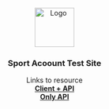 
<br />
<div align="center">
  <a href="https://encrypted-tbn0.gstatic.com/images?q=tbn:ANd9GcSq4e80pNXt6X_MonDzQwGe6s3ZLYJyZgWd6g&usqp=CAU">
    <img src="images/logo.png" alt="Logo" width="80" height="80">
  </a>

  <h3 align="center">Sport Acoount Test Site</h3>

  <p align="center">
    Links to resource 
    <br />
    <a href="https://vermillion-chaja-37b764.netlify.app"><strong>Client + API</strong></a>
    <br />
    <a href="http://sometimetotext.somee.com/api/user"><strong>Only API</strong></a>
    <br />

  </p>
</div>